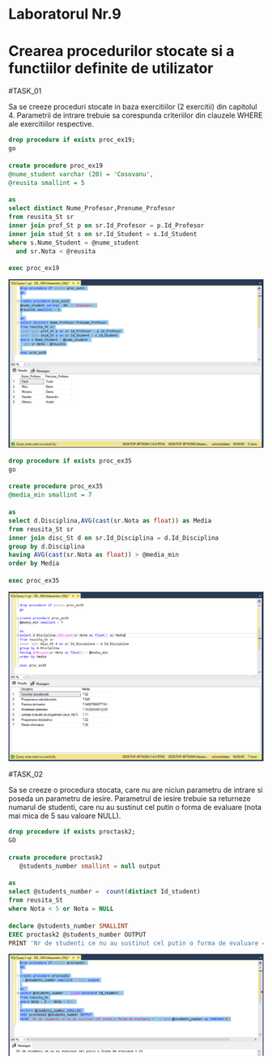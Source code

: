 # Laboratorul Nr.9
# Crearea procedurilor stocate si a functiilor definite de utilizator

#TASK_01

Sa se creeze proceduri stocate in baza exercitiilor (2 exercitii) din capitolul 4. Parametrii de intrare trebuie sa corespunda criteriilor din clauzele WHERE ale exercitiilor respective.

```SQL
drop procedure if exists proc_ex19;
go

create procedure proc_ex19
@nume_student varchar (20) = 'Cosovanu',
@reusita smallint = 5

as
select distinct Nume_Profesor,Prenume_Profesor
from reusita_St sr
inner join prof_St p on sr.Id_Profesor = p.Id_Profesor
inner join stud_St s on sr.Id_Student = s.Id_Student
where s.Nume_Student = @nume_student 
  and sr.Nota < @reusita

exec proc_ex19
```

![interogarea 1_1](Image1_1.PNG)

```SQL
drop procedure if exists proc_ex35
go

create procedure proc_ex35
@media_min smallint = 7

as
select d.Disciplina,AVG(cast(sr.Nota as float)) as Media
from reusita_St sr
inner join disc_St d on sr.Id_Disciplina = d.Id_Disciplina
group by d.Disciplina
having AVG(cast(sr.Nota as float)) > @media_min
order by Media

exec proc_ex35
```

![interogarea 1_2](Image1_2.PNG)

#TASK_02

Sa se creeze o procedura stocata, care nu are niciun parametru de intrare si poseda un parametru de iesire. Parametrul de iesire trebuie sa returneze numarul de studenti, care nu au sustinut cel putin o forma de evaluare (nota mai mica de 5 sau valoare NULL).

```SQL
drop procedure if exists proctask2;
GO

create procedure proctask2
   @students_number smallint = null output

as 
select @students_number =  count(distinct Id_student) 
from reusita_St
where Nota < 5 or Nota = NULL

declare @students_number SMALLINT
EXEC proctask2 @students_number OUTPUT
PRINT 'Nr de studenti ce nu au sustinut cel putin o forma de evaluare = ' + cast(@students_number as VARCHAR(3))
```

![interogarea 2](Image2.PNG)
